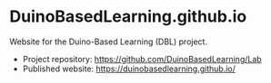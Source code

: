 # DuinoBasedLearning.github.io
Website for the Duino-Based Learning (DBL) project.
- Project repository: https://github.com/DuinoBasedLearning/Lab
- Published website: https://duinobasedlearning.github.io/
